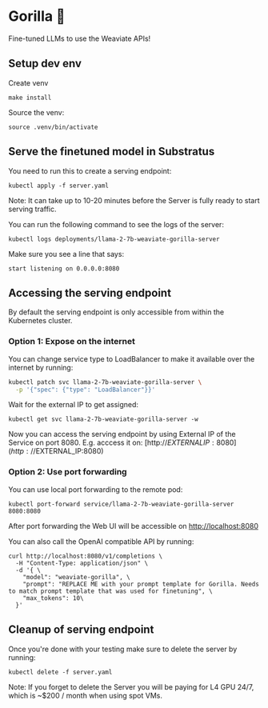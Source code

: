 # Gorilla 🦍
Fine-tuned LLMs to use the Weaviate APIs!

## Setup dev env

Create venv
```
make install
```

Source the venv:
```
source .venv/bin/activate
```

## Serve the finetuned model in Substratus

You need to run this to create a serving endpoint:
```
kubectl apply -f server.yaml
```
Note: It can take up to 10-20 minutes before the Server is fully
ready to start serving traffic.

You can run the following command to see the logs of the server:
```
kubectl logs deployments/llama-2-7b-weaviate-gorilla-server
```
Make sure you see a line that says:
```
start listening on 0.0.0.0:8080
```
## Accessing the serving endpoint
By default the serving endpoint is only accessible from within the
Kubernetes cluster.

### Option 1: Expose on the internet
You can change service type to LoadBalancer
to make it available over the internet by running:
```bash
kubectl patch svc llama-2-7b-weaviate-gorilla-server \
  -p '{"spec": {"type": "LoadBalancer"}}'
```

Wait for the external IP to get assigned:
```
kubectl get svc llama-2-7b-weaviate-gorilla-server -w
```

Now you can access the serving endpoint by using External IP
of the Service on port 8080. E.g. acccess it on:
[http://$EXTERNALIP:8080](http://$EXTERNAL_IP:8080)

### Option 2: Use port forwarding
You can use local port forwarding to the remote pod:
```
kubectl port-forward service/llama-2-7b-weaviate-gorilla-server 8080:8080
```

After port forwarding the Web UI will be accessible on [http://localhost:8080](http://localhost:8080)

You can also call the OpenAI compatible API by running:
```
curl http://localhost:8080/v1/completions \
  -H "Content-Type: application/json" \
  -d '{ \
    "model": "weaviate-gorilla", \
    "prompt": "REPLACE ME with your prompt template for Gorilla. Needs to match prompt template that was used for finetuning", \
    "max_tokens": 10\
  }'
```

## Cleanup of serving endpoint
Once you're done with your testing make sure to delete the server
by running:
```
kubectl delete -f server.yaml
```

Note: If you forget to delete the Server you will be paying
for L4 GPU 24/7, which is ~$200 / month when using spot VMs.
